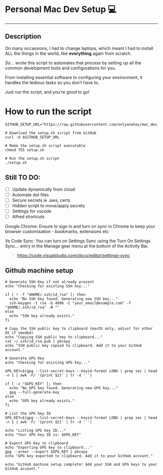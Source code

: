 # Personal Mac Dev Setup 💻

---

## Description

On many occassions, I had to change laptops, which meant I had to install ALL the things in the world, 
like **everything** again from scratch.

_So_... wrote this script to automates that process by setting up all the common development tools and configurations for you. 

From installing essential software to configuring your environment, it handles the tedious tasks so you don’t have to. 

Just run the script, and you're good to go!


# How to run the script

```
GITHUB_SETUP_URL="https://raw.githubusercontent.com/onlyonehas/mac_dev_setup/main/setup.sh"

# Download the setup.sh script from GitHub
curl -O $GITHUB_SETUP_URL

# Make the setup.sh script executable
chmod 755 setup.sh

# Run the setup.sh script
./setup.sh

```

## Still TO DO:
- [ ] Update dynamically from cloud 
- [ ] Automate dot files
- [ ] Secure secrets ie .aws, certs
- [ ] Hidden script to move/apply secrets
- [ ] Settings for vscode
- [ ] Alfred shortcuts 

Google Chrome:
Ensure to sign in and turn on sync in Chrome
to keep your browser customisation - bookmarks, extensions etc

Vs Code Sync:
You can turn on Settings Sync using the Turn On Settings Sync... entry in the Manage gear menu at the bottom of the Activity Bar.

> https://code.visualstudio.com/docs/editor/settings-sync


## Github machine setup
```
# Generate SSH Key if not already present
echo "Checking for existing SSH key..."

if [ ! -f "$HOME/.ssh/id_rsa" ]; then
  echo "No SSH key found. Generating new SSH key..."
  ssh-keygen -t rsa -b 4096 -C "your_email@example.com" -f "$HOME/.ssh/id_rsa" -N ""
else
  echo "SSH key already exists."
fi

# Copy the SSH public key to clipboard (macOS only, adjust for other OS if needed)
echo "Copying SSH public key to clipboard..."
cat ~/.ssh/id_rsa.pub | pbcopy
echo "SSH public key copied to clipboard. Add it to your GitHub account."

# Generate GPG Key
echo "Checking for existing GPG key..."

GPG_KEY=$(gpg --list-secret-keys --keyid-format LONG | grep sec | head -n 1 | awk -F/ '{print $2}' | tr -d ' ')

if [ -z "$GPG_KEY" ]; then
  echo "No GPG key found. Generating new GPG key..."
  gpg --full-generate-key
else
  echo "GPG key already exists."
fi

# List the GPG key ID
GPG_KEY=$(gpg --list-secret-keys --keyid-format LONG | grep sec | head -n 1 | awk -F/ '{print $2}' | tr -d ' ')

echo "Listing GPG key ID..."
echo "Your GPG key ID is: $GPG_KEY"

# Export GPG Key to clipboard
echo "Exporting GPG key to clipboard..."
gpg --armor --export $GPG_KEY | pbcopy
echo "GPG key exported to clipboard. Add it to your GitHub account."

echo "GitHub machine setup complete! Add your SSH and GPG keys to your GitHub account."
```

